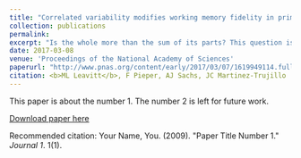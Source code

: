 ```yaml
---
title: "Correlated variability modifies working memory fidelity in primate prefrontal neuronal ensembles"
collection: publications
permalink:
excerpt: "Is the whole more than the sum of its parts? This question is surprisingly relevant to neuroscience. Neurophysiological experiments have traditionally involved recording from individual neurons serially, then aggregating these asynchronous measurements to derive conclusions about how the brain works. Thus it is extremely important to know, but poorly-understood how larger ensembles of simultaneously-recorded neurons encode information and give rise to behavior. Thankfully, recent technological advances have dramatically reduced the challenges of recording large numbers of neurons simultaneously in behaving animals. We conducted an experiment to examine the role of network-level phenomena in spatial working memory (SWM) coding in prefrontal cortex (PFC). Using machine learning techniques to assess the information content of neuronal ensembles, we found a number of interesting discrepancies between single neuron and ensemble coding models of SWM. First, ensembles containing the strongest SWM signals are not always composed of the most informative single neurons. We also found that network effects (“noise correlations”) can dramatically alter the fidelity of SWM signals. Finally, we found that <b>neurons that do not contain SWM information in isolation can still increase SWM information when part of an ensemble</b>. This final results is especially relevant, as these “non-selective” neurons are traditionally overlooked by researchers and omitted from models and analyses. More broadly, our results highlight limitations in the traditional neurophysiological method of examining neurons in isolation, emphasizing the relevance of ensemble-level phenomena in building a comprehensive understanding of the brain. Much can be lost when one attempts to describe a network by aggregating the properties of its constituent components."
date: 2017-03-08
venue: 'Proceedings of the National Academy of Sciences'
paperurl: "http://www.pnas.org/content/early/2017/03/07/1619949114.full"
citation: <b>ML Leavitt</b>, F Pieper, AJ Sachs, JC Martinez-Trujillo
---
```

This paper is about the number 1. The number 2 is left for future work.

[Download paper here](http://academicpages.github.io/files/paper1.pdf)

Recommended citation: Your Name, You. (2009). "Paper Title Number 1." <i>Journal 1</i>. 1(1).
